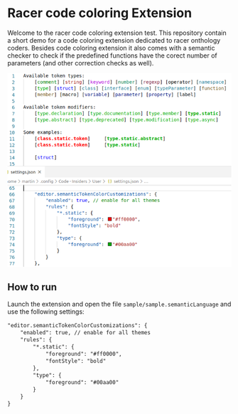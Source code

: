 # Racer code coloring Extension
Welcome to the racer code coloring extension test.
This repository contain a short demo for a code coloring extension
dedicated to racer onthology coders. 
Besides code coloring extension it also comes with a semantic checker to
check if the predefined functions have the corect number of parameters (and other correction
checks as well).

![Screenshot](demo.png)

## How to run

Launch the extension and open the file `sample/sample.semanticLanguage` and use the following settings:

```jsonc
"editor.semanticTokenColorCustomizations": {
	"enabled": true, // enable for all themes
	"rules": {
		"*.static": {
			"foreground": "#ff0000",
			"fontStyle": "bold"
		},
		"type": {
			"foreground": "#00aa00"
		}
	}
}
```
